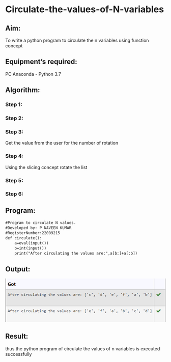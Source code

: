 # Circulate-the-values-of-N-variables
## Aim:
To write a python program to circulate the n variables using function concept
## Equipment’s required:
PC
Anaconda - Python 3.7
## Algorithm: 
### Step 1: 
### Step 2: 
### Step 3: 
Get the value from the user for the number of rotation
### Step 4: 
Using the slicing concept rotate the list

### Step 5: 
### Step 6: 
## Program:
```
#Program to circulate N values.
#Developed by: P NAVEEN KUMAR
#RegisterNumber:22009215
def circulate():
    a=eval(input())
    b=int(input())
    print("After circulating the values are:",a[b:]+a[:b])
```

## Output:
![circulate](/circulate%20img.png)

## Result:
thus the python program of circulate the values of n variables is executed successfully
